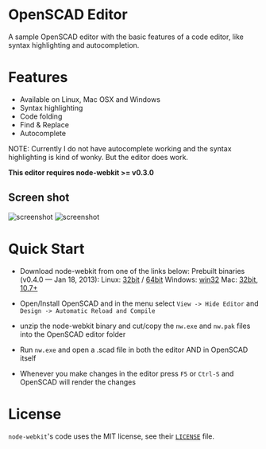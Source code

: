# OpenSCAD Editor

A sample OpenSCAD editor with the basic features of a code editor, like syntax highlighting and autocompletion.


# Features

* Available on Linux, Mac OSX and Windows
* Syntax highlighting
* Code folding
* Find & Replace
* Autocomplete

NOTE:
  Currently I do not have autocomplete working and the syntax highlighting is kind of wonky. But the editor does work.

**This editor requires node-webkit >= v0.3.0** 

## Screen shot

![screenshot](https://raw.github.com/iceblu3710/OpenSCAD_Editor/master/img/editor.jpg)
![screenshot](https://raw.github.com/iceblu3710/OpenSCAD_Editor/master/img/example.jpg)

# Quick Start

* Download node-webkit from one of the links below:
Prebuilt binaries (v0.4.0 — Jan 18, 2013):
Linux: [32bit](https://s3.amazonaws.com/node-webkit/v0.4.0/node-webkit-v0.4.0-linux-ia32.tar.gz) / [64bit](https://s3.amazonaws.com/node-webkit/v0.4.0/node-webkit-v0.4.0-linux-x64.tar.gz)
Windows: [win32](https://s3.amazonaws.com/node-webkit/v0.4.0/node-webkit-v0.4.0-win-ia32.zip)
Mac: [32bit, 10.7+](https://s3.amazonaws.com/node-webkit/v0.4.0/node-webkit-v0.4.0-osx-ia32.zip)

* Open/Install OpenSCAD and in the menu select `View -> Hide Editor` and `Design -> Automatic Reload and Compile`

* unzip the node-webkit binary and cut/copy the `nw.exe` and `nw.pak` files into the OpenSCAD editor folder

* Run `nw.exe` and open a .scad file in both the editor AND in OpenSCAD itself

* Whenever you make changes in the editor press `F5` or `Ctrl-S` and OpenSCAD will render the changes

# License

`node-webkit`'s code uses the MIT license, see their [`LICENSE`](https://github.com/rogerwang/node-webkit/blob/master/LICENSE) file.
